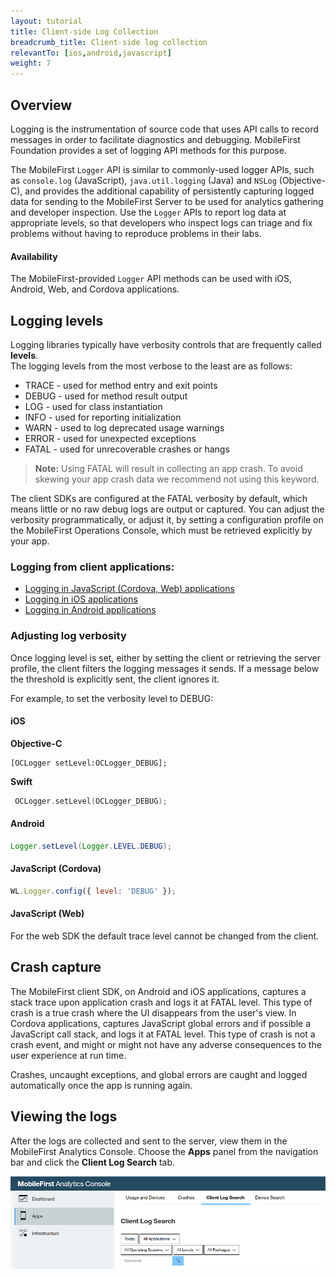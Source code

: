 ```yaml
---
layout: tutorial
title: Client-side Log Collection
breadcrumb_title: Client-side log collection
relevantTo: [ios,android,javascript]
weight: 7
---
```

<!-- NLS_CHARSET=UTF-8 -->
## Overview
Logging is the instrumentation of source code that uses API calls to record messages in order to facilitate diagnostics and debugging.
MobileFirst Foundation provides a set of logging API methods for this purpose.

The MobileFirst `Logger` API is similar to commonly-used logger APIs, such as `console.log` (JavaScript), `java.util.logging` (Java) and `NSLog` (Objective-C), and provides the additional capability of persistently capturing logged data for sending to the MobileFirst Server to be used for analytics gathering and developer inspection. Use the `Logger` APIs to report log data at appropriate levels, so that developers who inspect logs can triage and fix problems without having to reproduce problems in their labs.

#### Availability
The MobileFirst-provided `Logger` API methods can be used with iOS, Android, Web, and Cordova applications.

## Logging levels
Logging libraries typically have verbosity controls that are frequently called **levels**.  
The logging levels from the most verbose to the least are as follows:

* TRACE - used for method entry and exit points
* DEBUG - used for method result output
* LOG - used for class instantiation
* INFO - used for reporting initialization
* WARN - used to log deprecated usage warnings
* ERROR - used for unexpected exceptions
* FATAL - used for unrecoverable crashes or hangs

> **Note:** Using FATAL will result in collecting an app crash. To avoid skewing your app crash data we recommend not using this keyword.

The client SDKs are configured at the FATAL verbosity by default, which means little or no raw debug logs are output or captured. You can adjust the verbosity programmatically, or adjust it, by setting a configuration profile on the MobileFirst Operations Console, which must be retrieved explicitly by your app.

### Logging from client applications:

* [Logging in JavaScript (Cordova, Web) applications](javascript/)
* [Logging in iOS applications](ios/)
* [Logging in Android applications](android/)

### Adjusting log verbosity
Once logging level is set, either by setting the client or retrieving the server profile, the client filters the logging messages it sends. If a message below the threshold is explicitly sent, the client ignores it.

For example, to set the verbosity level to DEBUG:

#### iOS

**Objective-C**

```objc
[OCLogger setLevel:OCLogger_DEBUG];
```

**Swift**

```swift
 OCLogger.setLevel(OCLogger_DEBUG);
 ```

#### Android
```java
Logger.setLevel(Logger.LEVEL.DEBUG);
```

#### JavaScript (Cordova)
```javascript
WL.Logger.config({ level: 'DEBUG' });
```

#### JavaScript (Web)
For the web SDK the default trace level cannot be changed from the client.

## Crash capture
The MobileFirst client SDK, on Android and iOS applications, captures a stack trace upon application crash and logs it at FATAL level. This type of crash is a true crash where the UI disappears from the user's view. In Cordova applications, captures JavaScript global errors and if possible a JavaScript call stack, and logs it at FATAL level. This type of crash is not a crash event, and might or might not have any adverse consequences to the user experience at run time.

Crashes, uncaught exceptions, and global errors are caught and logged automatically once the app is running again.

## Viewing the logs
After the logs are collected and sent to the server, view them in the MobileFirst Analytics Console. Choose the **Apps** panel from the navigation bar and click the **Client Log Search** tab.

![Search and view logs](consoleViewClientLogs.png)
